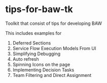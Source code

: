 # tips-for-baw-tk
Toolkit that consist of tips for developing BAW

This includes examples for 
  1. Deferred Sections
  2. Service Flow Execution Models From UI
  3. Simplifying Debugging
  4. Auto refresh 
  5. Spinning Icons on the page
  6. Implementing Decision Tasks
  7. Team Filtering and Direct Assignment
